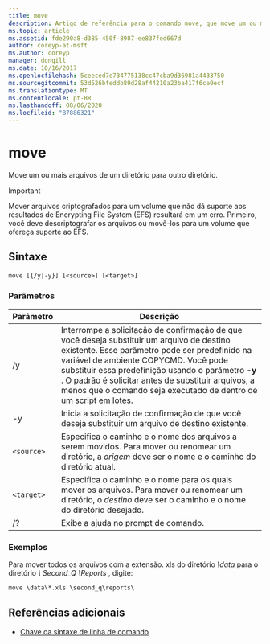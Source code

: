 ```yaml
---
title: move
description: Artigo de referência para o comando move, que move um ou mais arquivos de um diretório para outro diretório.
ms.topic: article
ms.assetid: fde290a8-d385-450f-8987-ee837fed667d
author: coreyp-at-msft
ms.author: coreyp
manager: dongill
ms.date: 10/16/2017
ms.openlocfilehash: 5ceeced7e734775138cc47cba9d36981a4433750
ms.sourcegitcommit: 53d526bfeddb89d28af44210a23ba417f6ce0ecf
ms.translationtype: MT
ms.contentlocale: pt-BR
ms.lasthandoff: 08/06/2020
ms.locfileid: "87886321"
---
```

# <a name="move"></a>move

Move um ou mais arquivos de um diretório para outro diretório.

> [!IMPORTANT]
> Mover arquivos criptografados para um volume que não dá suporte aos resultados de Encrypting File System (EFS) resultará em um erro. Primeiro, você deve descriptografar os arquivos ou movê-los para um volume que ofereça suporte ao EFS.

## <a name="syntax"></a>Sintaxe

```
move [{/y|-y}] [<source>] [<target>]
```

### <a name="parameters"></a>Parâmetros

| Parâmetro | Descrição |
| --------- | ----------- |
| /y | Interrompe a solicitação de confirmação de que você deseja substituir um arquivo de destino existente. Esse parâmetro pode ser predefinido na variável de ambiente COPYCMD. Você pode substituir essa predefinição usando o parâmetro **-y** . O padrão é solicitar antes de substituir arquivos, a menos que o comando seja executado de dentro de um script em lotes. |
| -y | Inicia a solicitação de confirmação de que você deseja substituir um arquivo de destino existente. |
| `<source>` | Especifica o caminho e o nome dos arquivos a serem movidos. Para mover ou renomear um diretório, a *origem* deve ser o nome e o caminho do diretório atual. |
| `<target>` | Especifica o caminho e o nome para os quais mover os arquivos. Para mover ou renomear um diretório, o *destino* deve ser o caminho e o nome do diretório desejado. |
| /? | Exibe a ajuda no prompt de comando. |

### <a name="examples"></a>Exemplos

Para mover todos os arquivos com a extensão. xls do diretório *\data* para o diretório *\ Second_Q \Reports* , digite:

```
move \data\*.xls \second_q\reports\
```

## <a name="additional-references"></a>Referências adicionais

- [Chave da sintaxe de linha de comando](command-line-syntax-key.md)
